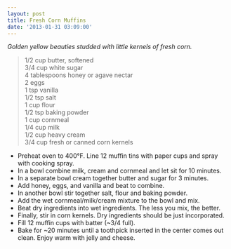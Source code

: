 ```yaml
---
layout: post
title: Fresh Corn Muffins
date: '2013-01-31 03:09:00'
---
```


*Golden yellow beauties studded with little kernels of fresh corn.*

> 1/2 cup butter, softened    
> 3/4 cup white sugar       
> 4 tablespoons honey or agave nectar       
> 2 eggs       
> 1 tsp vanilla       
> 1/2 tsp salt       
> 1 cup flour       
> 1/2 tsp baking powder       
> 1 cup cornmeal       
> 1/4 cup milk       
> 1/2 cup heavy cream       
> 3/4 cup fresh or canned corn kernels       

* Preheat oven to 400°F. Line 12 muffin tins with paper cups and spray with cooking spray.
* In a bowl combine milk, cream and cornmeal and let sit for 10 minutes.
* In a separate bowl cream together butter and sugar for 3 minutes. 
* Add honey, eggs, and vanilla and beat to combine.
* In another bowl stir together salt, flour and baking powder.
* Add the wet cornmeal/milk/cream mixture to the bowl and mix.
* Beat dry ingredients into wet ingredients. The less you mix, the better.
* Finally, stir in corn kernels. Dry ingredients should be just incorporated.
* Fill 12 muffin cups with batter (~3/4 full).
* Bake for ~20 minutes until a toothpick inserted in the center comes out clean. Enjoy warm with jelly and cheese.